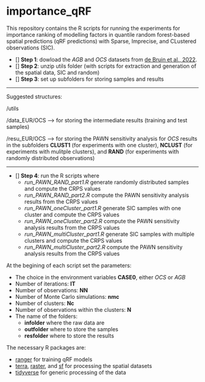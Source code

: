 # importance_qRF

This repository contains the R scripts for running the experiments for importance ranking of modelling factors in quantile random forest-based spatial predictions (qRF predictions) with Sparse, Imprecise, and CLustered observations (SIC).

- [] **Step 1**: dowload the *AGB* and *OCS* datasets from [de Bruin et al., 2022](https://doi.org/10.5281/zenodo.6513429).
- [] **Step 2**: unzip utils folder (with scripts for extraction and generation of the spatial data, SIC and random)
- [] **Step 3**: set up subfolders for storing samples and results

____________________________________________________________________________
Suggested structures:

/utils

/data_EUR/OCS --> for storing the intermediate results (training and test samples)

/resu_EUR/OCS --> for storing the PAWN sensitivity analysis for *OCS* results in the subfolders **CLUST1** (for experiments with one cluster), **NCLUST** (for experiments with mulitple clusters), and **RAND** (for experiments with randomly distributed observations)
____________________________________________________________________________

- [] **Step 4**: run the R scripts where
  - *run_PAWN_RAND_part1.R*  generate randomly distributed samples and compute the CRPS values
  - *run_PAWN_RAND_part2.R*  compute the PAWN sensitivity analysis results from the CRPS values
  - *run_PAWN_oneCluster_part1.R*  generate SIC samples with one cluster and compute the CRPS values
  - *run_PAWN_oneCluster_part2.R*  compute the PAWN sensitivity analysis results from the CRPS values
  - *run_PAWN_multiCluster_part1.R*  generate SIC samples with multiple clusters and compute the CRPS values
  - *run_PAWN_multiCluster_part2.R*  compute the PAWN sensitivity analysis results from the CRPS values

At the begining of each script set the parameters:
- The choice in the environment variables **CASE0**, either *OCS* or *AGB* 
- Number of iterations: **IT**
- Number of observations: **NN**
- Number of Monte Carlo simulations: **nmc**
- Number of clusters: **Nc**
- Number of observations within the clusters: **N**
- The name of the folders:
  - **infolder** where the raw data are
  - **outfolder** where to store the samples
  - **resfolder** where to store the results

The necessary R packages are:
- [ranger](https://doi.org/10.32614/CRAN.package.ranger) for training qRF models
- [terra](https://doi.org/10.32614/CRAN.package.terra), [raster](https://doi.org/10.32614/CRAN.package.raster), and [sf](https://doi.org/10.32614/CRAN.package.sf) for processing the spatial datasets
- [tidyverse](https://doi.org/10.32614/CRAN.package.tidyverse) for generic processing of the data
  

